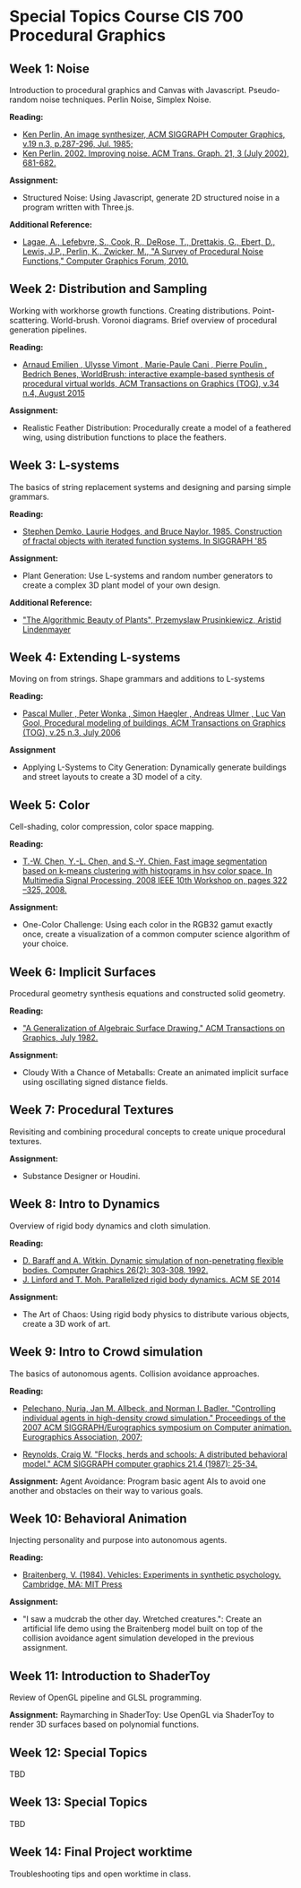 # Special Topics Course CIS 700 Procedural Graphics

## Week 1: Noise
Introduction to procedural graphics and Canvas with Javascript. Pseudo-random noise techniques. Perlin Noise, Simplex Noise.

**Reading:**
  - [Ken Perlin, An image synthesizer, ACM SIGGRAPH Computer Graphics, v.19 n.3, p.287-296, Jul. 1985;](http://dl.acm.org/citation.cfm?id=325247&CFID=853506620&CFTOKEN=59155680)
  - [Ken Perlin. 2002. Improving noise. ACM Trans. Graph. 21, 3 (July 2002), 681-682.](http://mrl.nyu.edu/~perlin/paper445.pdf)

**Assignment:**
  - Structured Noise: Using Javascript, generate 2D structured noise in a program written with Three.js.

**Additional Reference:**
  - [Lagae, A., Lefebvre, S., Cook, R., DeRose, T., Drettakis, G., Ebert, D., Lewis, J.P., Perlin, K., Zwicker, M., "A Survey of Procedural Noise Functions," Computer Graphics Forum, 2010.](https://diglib.eg.org/handle/10.2312/egst.20101059.001-019)

## Week 2: Distribution and Sampling
Working with workhorse growth functions. Creating distributions. Point-scattering. World-brush. Voronoi diagrams. Brief overview of procedural generation pipelines.

**Reading:**
  - [Arnaud Emilien , Ulysse Vimont , Marie-Paule Cani , Pierre Poulin , Bedrich Benes, WorldBrush: interactive example-based synthesis of procedural virtual worlds, ACM Transactions on Graphics (TOG), v.34 n.4, August 2015](http://dl.acm.org/citation.cfm?id=2766975)

**Assignment:**
  - Realistic Feather Distribution: Procedurally create a model of a feathered wing, using distribution functions to place the feathers.

## Week 3: L-systems
The basics of string replacement systems and designing and parsing simple grammars.

**Reading:**
  - [Stephen Demko, Laurie Hodges, and Bruce Naylor. 1985. Construction of fractal objects with iterated function systems. In SIGGRAPH '85](http://dl.acm.org/citation.cfm?id=325245)

**Assignment:**
  - Plant Generation: Use L-systems and random number generators to create a complex 3D plant model of your own design.

**Additional Reference:** 
  - ["The Algorithmic Beauty of Plants", Przemyslaw Prusinkiewicz, Aristid Lindenmayer](http://algorithmicbotany.org/papers/abop/abop-ch1.pdf)

## Week 4: Extending L-systems
Moving on from strings. Shape grammars and additions to L-systems

**Reading:**
  - [Pascal Muller , Peter Wonka , Simon Haegler , Andreas Ulmer , Luc Van Gool, Procedural modeling of buildings, ACM Transactions on Graphics (TOG), v.25 n.3, July 2006](http://dl.acm.org/citation.cfm?id=1141931)

**Assignment**
  - Applying L-Systems to City Generation: Dynamically generate buildings and street layouts to create a 3D model of a city.


## Week 5: Color
Cell-shading, color compression, color space mapping.

**Reading:**
  - [T.-W. Chen, Y.-L. Chen, and S.-Y. Chien. Fast image segmentation based on k-means clustering with histograms in hsv color space. In Multimedia Signal Processing, 2008 IEEE 10th Workshop on, pages 322 –325, 2008.](http://dl.acm.org/citation.cfm?id=2382384)

**Assignment:**
  - One-Color Challenge: Using each color in the RGB32 gamut exactly once, create a visualization of a common computer science algorithm of your choice.

## Week 6: Implicit Surfaces
Procedural geometry synthesis equations and constructed solid geometry.

**Reading:**
  - ["A Generalization of Algebraic Surface Drawing." ACM Transactions on Graphics, July 1982.](https://www.microsoft.com/en-us/research/wp-content/uploads/1982/07/p235-blinn.pdf)

**Assignment:**
  - Cloudy With a Chance of Metaballs: Create an animated implicit surface using oscillating signed distance fields.

## Week 7: Procedural Textures
Revisiting and combining procedural concepts to create unique procedural textures.

**Assignment:**
  - Substance Designer or Houdini.

## Week 8: Intro to Dynamics
Overview of rigid body dynamics and cloth simulation.

**Reading:**
  - [D. Baraff and A. Witkin. Dynamic simulation of non-penetrating flexible bodies. Computer Graphics 26(2): 303-308, 1992.](https://www.cs.cmu.edu/~baraff/papers/index.html)
  - [J. Linford and T. Moh. Parallelized rigid body dynamics. ACM SE 2014](https://dl.acm.org/citation.cfm?id=2638480&CFID=856519259&CFTOKEN=62461367)

**Assignment:**
  - The Art of Chaos: Using rigid body physics to distribute various objects, create a 3D work of art.

## Week 9: Intro to Crowd simulation
The basics of autonomous agents. Collision avoidance approaches.

**Reading:**
  - [Pelechano, Nuria, Jan M. Allbeck, and Norman I. Badler. "Controlling individual agents in high-density crowd simulation." Proceedings of the 2007 ACM SIGGRAPH/Eurographics symposium on Computer animation. Eurographics Association, 2007;](http://dl.acm.org/citation.cfm?id=1272705)

  - [Reynolds, Craig W. "Flocks, herds and schools: A distributed behavioral model." ACM SIGGRAPH computer graphics 21.4 (1987): 25-34.](http://www.cs.toronto.edu/~dt/siggraph97-course/cwr87/)

**Assignment:** Agent Avoidance: Program basic agent AIs to avoid one another and obstacles on their way to various goals.

## Week 10: Behavioral Animation
Injecting personality and purpose into autonomous agents.

**Reading:**
  - [Braitenberg, V. (1984). Vehicles: Experiments in synthetic psychology. Cambridge, MA: MIT Press](http://www1.appstate.edu/~kms/classes/psy5150/Documents/Braitenberg1984.pdf})

**Assignment:**
  - "I saw a mudcrab the other day. Wretched creatures.": Create an artificial life demo using the Braitenberg model built on top of the collision avoidance agent simulation developed in the previous assignment.

## Week 11: Introduction to ShaderToy
Review of OpenGL pipeline and GLSL programming.

**Assignment:** Raymarching in ShaderToy: Use OpenGL via ShaderToy to render 3D surfaces based on polynomial functions.

## Week 12: Special Topics
TBD

## Week 13: Special Topics
TBD

## Week 14: Final Project worktime
Troubleshooting tips and open worktime in class.